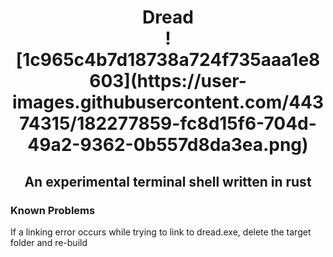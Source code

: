 <h1 align="center"> Dread <br>  ![1c965c4b7d18738a724f735aaa1e8603](https://user-images.githubusercontent.com/44374315/182277859-fc8d15f6-704d-49a2-9362-0b557d8da3ea.png)
</h1>
<h2 align="center"> An experimental terminal shell written in rust </h2>

<h3> Known Problems </h3>
<p> If a linking error occurs while trying to link to dread.exe, delete the target folder and re-build </p>
